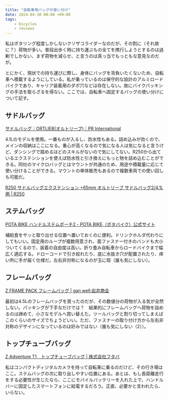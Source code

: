 ```yaml
---
title: "自転車用バッグの使い分け"
date: 2024-04-30 08:00 +09:00
tags:
    - bicycles
    - reviews
---
```


私はポタリング程度しかしないクソザコライダーなのだが、その割に（それ故に？）荷物が多い。普段出歩く時に持ち運ぶもの全てを携行しようとするのは過剰でしかない、まず荷物を減らせ、と言うのは真っ当でもっともな意見なのだが。

とにかく、現状での持ち運びに際し、身体にバッグを背負いたくないため、自転車へ積載するようにしている。私が乗っているのは保守的な設計のアルミロードバイクであり、キャリア装着用のダボ穴などは存在しない。故にバイクパッキングの手法を取らざるを得ない。ここでは、自転車へ固定するバッグの使い分けについて記す。

## サドルバッグ

[サドルバッグ｜ORTLIEB(オルトリーブ)｜PR International](http://g-style.ne.jp/item.php?brand_id=21&item_category_id=74#)

4.1Lのモデルを使用。一番ものが入るし、防水性もある。詰め込みが効くので、メインの収納はここになる。重心が高くなるので気になる人は気になると言うけど、ダンシングで踏めるほどのスキルがないので気にしてない。R250から出ているエクステンションを使えば防水性と引き換えにもっと物を詰め込むことができる。同社のマイクロバッグとはマウントが共通のため、用途や積載量に応じて使い分けることができる。マウントの単体販売もあるので複数車両での使い回しも可能だ。

[R250 サドルバッグエクステンション +65mm オルトリーブ サドルバッグ2/4.1L用 \| R250](https://worldcycle.info/bag/r25-p-sdlextention)

## ステムバッグ

[POTA BIKE ハンドルステムポーチ2 - POTA BIKE（ポタバイク）公式サイト](https://pota-bike.jp/handle-stem-pouch-2)

補給食をサッと取り出せる位置へ置いておくのに便利。ドリンクホルダ代わりにしてもいい。固定用のループが複数用意され、面ファスナー付きのバンドも大小ついてくるので、装着の自由度は高い。折り畳み自転車からロードバイクまで幅広く適応する。ドローコードで引き絞れたり、底に水抜き穴が配置されたり、痒い所に手が届く仕様だ。左右非対称になるのが玉に瑕（誰も気にしない）。

## フレームバッグ

[Z FRAME PACK フレームバッグ \| gan well:岩井商会](https://www.iwaishokai.com/product/node/2153)

最初は4.5Lのフレームバッグを買ったのだが、その数値分の荷物が入る気が全然しない。パッキングが下手なだけでは？　結果的にフレームバッグへ荷物を詰めるのは諦めて、小さなモデルへ買い替えた。ツールバッグと割り切ってしまえばこのくらいのサイズでちょうどいい。ただ、ファスナーの取り付け方から左右非対称のデザインになっているのは好みではない（誰も気にしない（2））。

## トップチューブバッグ

[Z Adventure T1　トップチューブバッグ \| 株式会社フタバ](https://e-ftb.co.jp/item/4709/)

私はコンパクトディジタルカメラを持って自転車に乗るのだけど、その行き場はここ。ステムバッグの次に取り出しやすい位置にある。あとは、もし長距離走行をする必要性が生じたなら、ここにモバイルバッテリーを入れた上で、ハンドルバーに固定したスマートフォンに給電するだろう。正直、必要かと言われたら、いらない。
